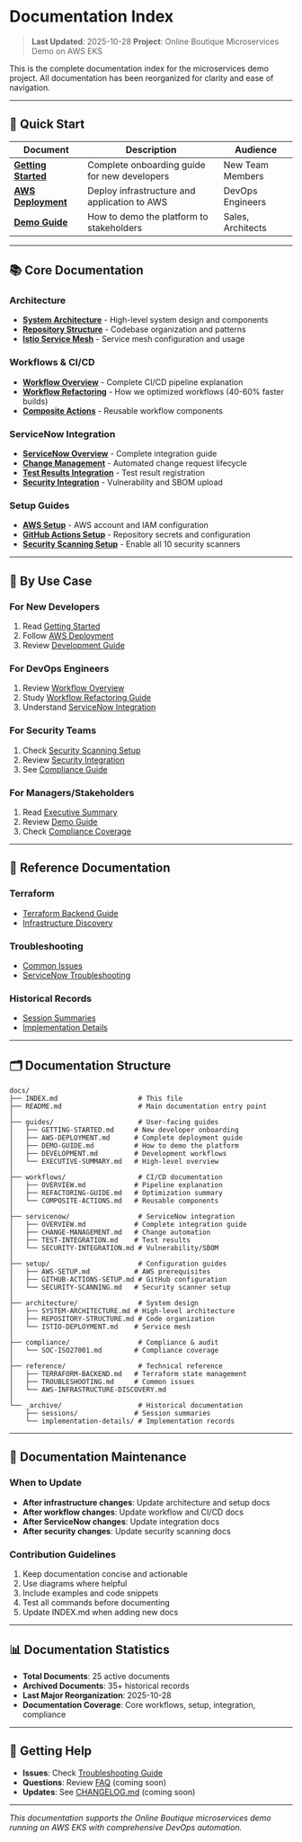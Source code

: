 # Documentation Index

> **Last Updated**: 2025-10-28
> **Project**: Online Boutique Microservices Demo on AWS EKS

This is the complete documentation index for the microservices demo project. All documentation has been reorganized for clarity and ease of navigation.

---

## 🚀 Quick Start

| Document | Description | Audience |
|----------|-------------|----------|
| [**Getting Started**](guides/GETTING-STARTED.md) | Complete onboarding guide for new developers | New Team Members |
| [**AWS Deployment**](guides/AWS-DEPLOYMENT.md) | Deploy infrastructure and application to AWS | DevOps Engineers |
| [**Demo Guide**](guides/DEMO-GUIDE.md) | How to demo the platform to stakeholders | Sales, Architects |

---

## 📚 Core Documentation

### Architecture

- [**System Architecture**](architecture/SYSTEM-ARCHITECTURE.md) - High-level system design and components
- [**Repository Structure**](architecture/REPOSITORY-STRUCTURE.md) - Codebase organization and patterns
- [**Istio Service Mesh**](architecture/ISTIO-DEPLOYMENT.md) - Service mesh configuration and usage

### Workflows & CI/CD

- [**Workflow Overview**](workflows/OVERVIEW.md) - Complete CI/CD pipeline explanation
- [**Workflow Refactoring**](workflows/REFACTORING-GUIDE.md) - How we optimized workflows (40-60% faster builds)
- [**Composite Actions**](workflows/COMPOSITE-ACTIONS.md) - Reusable workflow components

### ServiceNow Integration

- [**ServiceNow Overview**](servicenow/OVERVIEW.md) - Complete integration guide
- [**Change Management**](servicenow/CHANGE-MANAGEMENT.md) - Automated change request lifecycle
- [**Test Results Integration**](servicenow/TEST-INTEGRATION.md) - Test result registration
- [**Security Integration**](servicenow/SECURITY-INTEGRATION.md) - Vulnerability and SBOM upload

### Setup Guides

- [**AWS Setup**](setup/AWS-SETUP.md) - AWS account and IAM configuration
- [**GitHub Actions Setup**](setup/GITHUB-ACTIONS-SETUP.md) - Repository secrets and configuration
- [**Security Scanning Setup**](setup/SECURITY-SCANNING.md) - Enable all 10 security scanners

---

## 🎯 By Use Case

### For New Developers

1. Read [Getting Started](guides/GETTING-STARTED.md)
2. Follow [AWS Deployment](guides/AWS-DEPLOYMENT.md)
3. Review [Development Guide](guides/DEVELOPMENT.md)

### For DevOps Engineers

1. Review [Workflow Overview](workflows/OVERVIEW.md)
2. Study [Workflow Refactoring Guide](workflows/REFACTORING-GUIDE.md)
3. Understand [ServiceNow Integration](servicenow/OVERVIEW.md)

### For Security Teams

1. Check [Security Scanning Setup](setup/SECURITY-SCANNING.md)
2. Review [Security Integration](servicenow/SECURITY-INTEGRATION.md)
3. See [Compliance Guide](compliance/SOC-ISO27001.md)

### For Managers/Stakeholders

1. Read [Executive Summary](guides/EXECUTIVE-SUMMARY.md)
2. Review [Demo Guide](guides/DEMO-GUIDE.md)
3. Check [Compliance Coverage](compliance/SOC-ISO27001.md)

---

## 📖 Reference Documentation

### Terraform

- [Terraform Backend Guide](reference/TERRAFORM-BACKEND.md)
- [Infrastructure Discovery](reference/AWS-INFRASTRUCTURE-DISCOVERY.md)

### Troubleshooting

- [Common Issues](reference/TROUBLESHOOTING.md)
- [ServiceNow Troubleshooting](servicenow/TROUBLESHOOTING.md)

### Historical Records

- [Session Summaries](_archive/sessions/)
- [Implementation Details](_archive/implementation-details/)

---

## 🗂️ Documentation Structure

```
docs/
├── INDEX.md                    # This file
├── README.md                   # Main documentation entry point
│
├── guides/                     # User-facing guides
│   ├── GETTING-STARTED.md     # New developer onboarding
│   ├── AWS-DEPLOYMENT.md      # Complete deployment guide
│   ├── DEMO-GUIDE.md          # How to demo the platform
│   ├── DEVELOPMENT.md         # Development workflows
│   └── EXECUTIVE-SUMMARY.md   # High-level overview
│
├── workflows/                  # CI/CD documentation
│   ├── OVERVIEW.md            # Pipeline explanation
│   ├── REFACTORING-GUIDE.md   # Optimization summary
│   └── COMPOSITE-ACTIONS.md   # Reusable components
│
├── servicenow/                 # ServiceNow integration
│   ├── OVERVIEW.md            # Complete integration guide
│   ├── CHANGE-MANAGEMENT.md   # Change automation
│   ├── TEST-INTEGRATION.md    # Test results
│   └── SECURITY-INTEGRATION.md # Vulnerability/SBOM
│
├── setup/                      # Configuration guides
│   ├── AWS-SETUP.md           # AWS prerequisites
│   ├── GITHUB-ACTIONS-SETUP.md # GitHub configuration
│   └── SECURITY-SCANNING.md   # Security scanner setup
│
├── architecture/               # System design
│   ├── SYSTEM-ARCHITECTURE.md # High-level architecture
│   ├── REPOSITORY-STRUCTURE.md # Code organization
│   └── ISTIO-DEPLOYMENT.md    # Service mesh
│
├── compliance/                 # Compliance & audit
│   └── SOC-ISO27001.md        # Compliance coverage
│
├── reference/                  # Technical reference
│   ├── TERRAFORM-BACKEND.md   # Terraform state management
│   ├── TROUBLESHOOTING.md     # Common issues
│   └── AWS-INFRASTRUCTURE-DISCOVERY.md
│
└── _archive/                   # Historical documentation
    ├── sessions/              # Session summaries
    └── implementation-details/ # Implementation records
```

---

## 🔄 Documentation Maintenance

### When to Update

- **After infrastructure changes**: Update architecture and setup docs
- **After workflow changes**: Update workflow and CI/CD docs
- **After ServiceNow changes**: Update integration docs
- **After security changes**: Update security scanning docs

### Contribution Guidelines

1. Keep documentation concise and actionable
2. Use diagrams where helpful
3. Include examples and code snippets
4. Test all commands before documenting
5. Update INDEX.md when adding new docs

---

## 📊 Documentation Statistics

- **Total Documents**: 25 active documents
- **Archived Documents**: 35+ historical records
- **Last Major Reorganization**: 2025-10-28
- **Documentation Coverage**: Core workflows, setup, integration, compliance

---

## 🤝 Getting Help

- **Issues**: Check [Troubleshooting Guide](reference/TROUBLESHOOTING.md)
- **Questions**: Review [FAQ](guides/FAQ.md) (coming soon)
- **Updates**: See [CHANGELOG.md](CHANGELOG.md) (coming soon)

---

*This documentation supports the Online Boutique microservices demo running on AWS EKS with comprehensive DevOps automation.*
